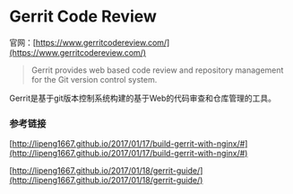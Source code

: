 # Gerrit Code Review

官网：[https://www.gerritcodereview.com/](https://www.gerritcodereview.com/)

>Gerrit provides web based code review and repository management for the Git version control system.

Gerrit是基于git版本控制系统构建的基于Web的代码审查和仓库管理的工具。

### 参考链接

[http://lipeng1667.github.io/2017/01/17/build-gerrit-with-nginx/#](http://lipeng1667.github.io/2017/01/17/build-gerrit-with-nginx/#)

[http://lipeng1667.github.io/2017/01/18/gerrit-guide/](http://lipeng1667.github.io/2017/01/18/gerrit-guide/)







